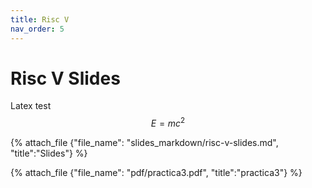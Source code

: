 ```yaml
---
title: Risc V
nav_order: 5
---
```


# Risc V Slides

Latex test $$E = mc^2$$

{% attach_file {"file_name": "slides_markdown/risc-v-slides.md", "title":"Slides"} %}

{% attach_file {"file_name": "pdf/practica3.pdf", "title":"practica3"} %}
